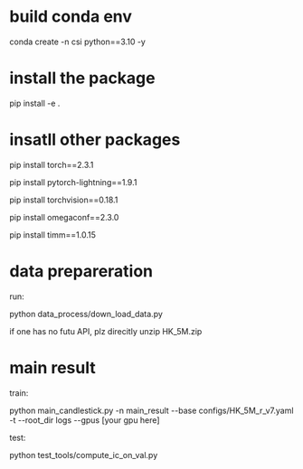# build conda env
conda create -n csi python==3.10 -y

# install the package
pip install -e .

# insatll other packages

pip install torch==2.3.1

pip install pytorch-lightning==1.9.1

pip install torchvision==0.18.1

pip install omegaconf==2.3.0

pip install timm==1.0.15

# data prepareration
run: 

python data_process/down_load_data.py

if one has no futu API, plz direcitly unzip HK_5M.zip


# main result

train:

python main_candlestick.py -n main_result --base configs/HK_5M_r_v7.yaml -t --root_dir logs --gpus [your gpu here]

test:

python test_tools/compute_ic_on_val.py

